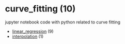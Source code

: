 # curve_fitting (10)
jupyter notebook code with python related to curve fitting

+ [linear_regression](linear_regression/README.md) (9)
+ [interpolation](interpolation/README.md) (1)
